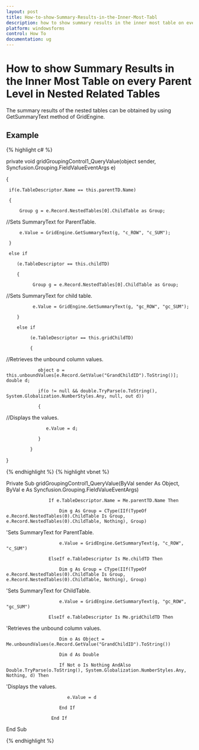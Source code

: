 ```yaml
---
layout: post
title: How-to-show-Summary-Results-in-the-Inner-Most-Tabl
description: how to show summary results in the inner most table on every parent level in nested related tables
platform: windowsforms
control: How To
documentation: ug
---
```


# How to show Summary Results in the Inner Most Table on every Parent Level in Nested Related Tables

The summary results of the nested tables can be obtained by using GetSummaryText method of GridEngine. 

## Example

{% highlight c# %}



private void gridGroupingControl1_QueryValue(object sender, Syncfusion.Grouping.FieldValueEventArgs e) 

{ 

     if(e.TableDescriptor.Name == this.parentTD.Name)

     { 

         Group g = e.Record.NestedTables[0].ChildTable as Group; 



//Sets SummaryText for ParentTable.

         e.Value = GridEngine.GetSummaryText(g, "c_ROW", "c_SUM");

     } 

     else if

        (e.TableDescriptor == this.childTD) 

        { 

              Group g = e.Record.NestedTables[0].ChildTable as Group;



//Sets SummaryText for child table.

              e.Value = GridEngine.GetSummaryText(g, "gc_ROW", "gc_SUM");

        } 

        else if

             (e.TableDescriptor == this.gridChildTD) 

             { 

//Retrieves the unbound column values.

                object o = this.unboundValues[e.Record.GetValue("GrandChildID").ToString()]; double d; 

                if(o != null && double.TryParse(o.ToString(), System.Globalization.NumberStyles.Any, null, out d)) 

                {

//Displays the values.

                   e.Value = d; 

                } 

             } 

}


{% endhighlight  %}
{% highlight vbnet %}



 Private Sub gridGroupingControl1_QueryValue(ByVal sender As Object, ByVal e As Syncfusion.Grouping.FieldValueEventArgs)

                    If e.TableDescriptor.Name = Me.parentTD.Name Then

                        Dim g As Group = CType(IIf(TypeOf e.Record.NestedTables(0).ChildTable Is Group, e.Record.NestedTables(0).ChildTable, Nothing), Group)



'Sets SummaryText for ParentTable.

                        e.Value = GridEngine.GetSummaryText(g, "c_ROW", "c_SUM")

                    ElseIf e.TableDescriptor Is Me.childTD Then

                        Dim g As Group = CType(IIf(TypeOf e.Record.NestedTables(0).ChildTable Is Group, e.Record.NestedTables(0).ChildTable, Nothing), Group)



'Sets SummaryText for ChildTable.

                        e.Value = GridEngine.GetSummaryText(g, "gc_ROW", "gc_SUM")

                    ElseIf e.TableDescriptor Is Me.gridChildTD Then



'Retrieves the unbound column values.

                        Dim o As Object = Me.unboundValues(e.Record.GetValue("GrandChildID").ToString())

                        Dim d As Double

                        If Not o Is Nothing AndAlso Double.TryParse(o.ToString(), System.Globalization.NumberStyles.Any, Nothing, d) Then



'Displays the values.

                           e.Value = d

                        End If

                     End If

End Sub

{% endhighlight  %}

